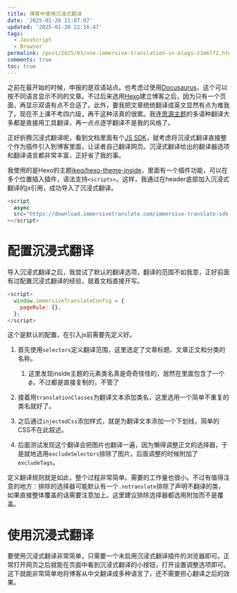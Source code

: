 ```yaml
---
title: 博客中使用沉浸式翻译
date: '2025-01-20 21:07:07'
updated: '2025-01-20 22:16:47'
tags:
  - JavaScript
  - Browser
permalink: /post/2025/01/use-immersive-translation-in-blogs-z1m6lf2.html
comments: true
toc: true
---
```




之前在最开始的时候，申报的是双语站点。也考虑过使用[Docusaurus](https://docusaurus.io/zh-CN/)，这个可以按不同语言显示不同的文章。不过后来选用[Hexo](https://hexo.io/)建立博客之后，因为只有一个页面，再显示双语有点不合适了。此外，要我把文章统统翻译成英文显然有点为难我了。现在不上课不考四六级，再干这种活真的很累。我连[思源主题](https://github.com/emptylight370/siyuan-vscodelite-edit)的多语种翻译大多都是直接用工具翻译，再一点点逐字翻译不是我的风格了。

正好折腾沉浸式翻译呢，看到文档里面有个[JS SDK](https://immersivetranslate.com/zh-Hans/docs/js-sdk/)，就考虑将沉浸式翻译直接整个作为插件引入到博客里面，让读者自己翻译网页。沉浸式翻译给出的翻译器选项和翻译语言都非常丰富，正好省了我的事。



我使用的是Hexo的主题[ikeq/hexo-theme-inside](https://github.com/ikeq/hexo-theme-inside)，里面有一个插件功能，可以在多个位置插入插件，语法支持`<scripts>`​。这样，我通过在header底部加入沉浸式翻译的js引用，成功导入了沉浸式翻译。

```js
<script
  async
  src="https://download.immersivetranslate.com/immersive-translate-sdk-latest.js"
></script>
```

# 配置沉浸式翻译

导入沉浸式翻译之后，我尝试了默认的翻译选项，翻译的范围不如我意，正好前面有过配置沉浸式翻译的经验，就着文档直接开写。

```js
<script>
  window.immersiveTranslateConfig = {
    pageRule: {},
  };
</script>
```

这个是默认的配置，在引入js前需要先定义好。

1. 首先使用`selectors`​定义翻译范围，这里选定了文章标题、文章正文和分类的名称。

    1. 这里发现inside主题的元素类名真是奇奇怪怪的，居然在里面包含了一个$\phi$，不过都是直接复制的，不管了
2. 接着用`translationClasses`​为翻译文本添加类名，这里选用一个简单不重复的类名就好了。
3. 之后通过`injectedCss`​添加样式，就是为翻译文本添加一个下划线，简单的CSS不在此叙述。
4. 后面测试发现这个翻译会把图片也翻译一遍，因为懒得调整正文的选择器，于是就地选用`excludeSelectors`​排除了图片。后面调整的时候附加了`excludeTags`​。

定义翻译规则就是如此，整个过程非常简单。需要的工作量也很小。不过有值得注意的地方：排除的选择器可能默认有一个`.notranslate`​排除了声明不翻译的类，如果直接整体覆盖的话需要注意加上。这里建议排除选择器都选用附加而不是覆盖。

# 使用沉浸式翻译

要使用沉浸式翻译非常简单，只需要一个未启用沉浸式翻译插件的浏览器即可。正常打开网页之后就能在页面中看到沉浸式翻译的小按钮，打开设置调整选项即可。这下就能非常简单地将博客从中文翻译成多种语言了，还不需要担心翻译之后的效果。

‍
